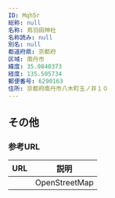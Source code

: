 ```yaml
---
ID: Mqh5r
総称: null
名称: 鳥羽田神社
名称読み: null
別名: null
都道府県: 京都府
区域: 南丹市
緯度: 35.0840373
経度: 135.505734
郵便番号: 6290163
住所: 京都府南丹市八木町玉ノ井１０
---
```


## その他

### 参考URL

| URL | 説明          |
| --- | ------------- |
|     | OpenStreetMap |
